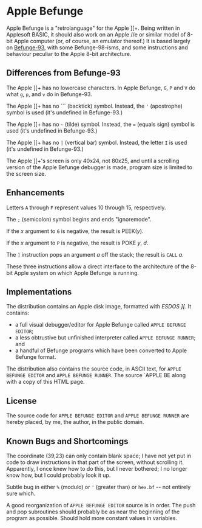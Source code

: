 Apple Befunge
=============

Apple Befunge is a "retrolanguage" for the Apple ][+.  Being written
in Applesoft BASIC, it should also work on an Apple //e or similar
model of 8-bit Apple computer (or, of course, an emulator thereof.)
It is based largely on [Befunge-93](https://catseye.tc/projects/befunge93/),
with some Befunge-98-isms, and some instructions and behaviour peculiar to
the Apple 8-bit architecture.

Differences from Befunge-93
---------------------------

The Apple ][+ has no lowercase characters.  In Apple Befunge, `G`, `P`
and `V` do what `g`, `p`, and `v` do in Befunge-93.

The Apple ][+ has no ``` (backtick) symbol.  Instead, the `'` (apostrophe)
symbol is used (it's undefined in Befunge-93.)

The Apple ][+ has no `~` (tilde) symbol.  Instead, the `=` (equals sign)
symbol is used (it's undefined in Befunge-93.)

The Apple ][+ has no `|` (vertical bar) symbol.  Instead, the letter `I`
is used (it's undefined in Befunge-93.)

The Apple ][+'s screen is only 40x24, not 80x25, and until a scrolling
version of the Apple Befunge debugger is made, program size is limited to
the screen size.

Enhancements
------------

Letters `A` through `F` represent values 10 through 15, respectively.

The `;` (semicolon) symbol begins and ends "ignoremode".

If the _x_ argument to `G` is negative, the result is PEEK(_y_).

If the _x_ argument to `P` is negative, the result is POKE _y_, _d_.

The `]` instruction pops an argument _a_ off the stack; the result is `CALL` _a_.

These three instructions allow a direct interface to the architecture of the
8-bit Apple system on which Apple Befunge is running.

Implementations
---------------

The distribution contains an Apple disk image, formatted with _ESDOS ][_.
It contains:

* a full visual debugger/editor for Apple Befunge called
  `APPLE BEFUNGE EDITOR`;
* a less obtrustive but unfinished interpreter called
  `APPLE BEFUNGE RUNNER`; and
* a handful of Befunge programs which have been converted to Apple Befunge
  format.

The distribution also contains the source code, in ASCII text, for
`APPLE BEFUNGE EDITOR` and `APPLE BEFUNGE RUNNER`.  The source `APPLE BE
along with a copy of this HTML page.

License
-------

The source code for `APPLE BEFUNGE EDITOR` and `APPLE BEFUNGE RUNNER` are
hereby placed, by me, the author, in the public domain.

Known Bugs and Shortcomings
---------------------------

The coordinate (39,23) can only contain blank space; I have not yet put
in code to draw instructions in that part of the screen, without scrolling
it.  Apparently, I once knew how to do this, but I never bothered; I no
longer know how, but I could probably look it up.

Subtle bug in either `%` (modulo) or `'` (greater than) or `hex.bf` --
not entirely sure which.

A good reorganization of `APPLE BEFUNGE EDITOR` source is in order.  The
push and pop subroutines should probably be as near the beginning of the
program as possible.  Should hold more constant values in variables.
